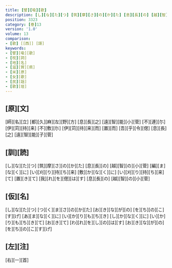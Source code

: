 ```yaml
---
title: [譬][喩][歌]
description: [し][な][た][つ] [筑][摩][さ][の][か][た] [息][長][の] [越][智][の][小][菅] [編][ま][な][く][に] [い][刈][り][持][ち][来] [敷][か][な][く][に] [い][刈][り][持][ち][来][て] [置][き][て] [我][れ][を][偲][は][す] [息][長][の] [越][智][の][小][菅]
position: 3323
category: [巻]13
version: '1.0'
volume: 13
comparison:
- [歌] [[西]] [謌]
keywords:
- [譬][喩][歌]
- [枕][詞]
- [地][名]
- [滋][賀][県]
- [米][原]
- [女][歌]
- [民][謡]
- [歌][垣]
---
```


## [原][文]

[師][名][立] [都][久][麻][左][野][方] [息][長][之] [遠][智][能][小][菅] [不][連][尓] [伊][苅][持][来] [不][敷][尓] [伊][苅][持][来][而] [置][而] [吾][乎][令][偲] [息][長][之] [遠][智][能][子][菅]

## [訓][読]

[し][な][た][つ] [筑][摩][さ][の][か][た] [息][長][の] [越][智][の][小][菅] [編][ま][な][く][に] [い][刈][り][持][ち][来] [敷][か][な][く][に] [い][刈][り][持][ち][来][て] [置][き][て] [我][れ][を][偲][は][す] [息][長][の] [越][智][の][小][菅]

## [仮][名]

[し][な][た][つ] [つ][く][ま][さ][の][か][た] [お][き][な][が][の] [を][ち][の][こ][す][げ] [あ][ま][な][く][に] [い][か][り][も][ち][き] [し][か][な][く][に] [い][か][り][も][ち][き][て] [お][き][て] [わ][れ][を][し][の][は][す] [お][き][な][が][の] [を][ち][の][こ][す][げ]

## [左][注]

[右][一][首]
